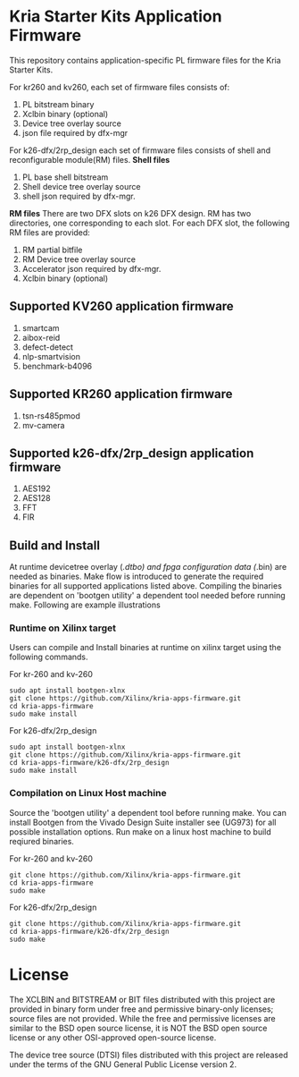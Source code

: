 # Kria Starter Kits Application Firmware

This repository contains application-specific PL firmware files for the Kria
Starter Kits.

For kr260 and kv260, each set of firmware files consists of:
1. PL bitstream binary
2. Xclbin binary (optional)
3. Device tree overlay source
4. json file required by dfx-mgr

For k26-dfx/2rp_design each set of firmware files consists of shell and reconfigurable module(RM) files.
**Shell files**
1. PL base shell bitstream
2. Shell device tree overlay source
3. shell json required by dfx-mgr.

**RM files**
There are two DFX slots on k26 DFX design. RM has two directories, one corresponding to each slot. 
For each DFX slot, the following RM files are provided:
1. RM partial bitfile
2. RM Device tree overlay source
3. Accelerator json required by dfx-mgr.
4. Xclbin binary (optional)

## Supported KV260 application firmware
1. smartcam
2. aibox-reid
3. defect-detect
4. nlp-smartvision
5. benchmark-b4096

## Supported KR260 application firmware
1. tsn-rs485pmod
2. mv-camera

## Supported k26-dfx/2rp_design application firmware
1. AES192
2. AES128
3. FFT
4. FIR

## Build and Install
At runtime devicetree overlay (*.dtbo) and fpga configuration data (*.bin)
are needed as binaries. Make flow is introduced to generate the required binaries
for all supported applications listed above. Compiling the binaries are dependent
on 'bootgen utility' a dependent tool needed before running make.
Following are example illustrations

### Runtime on Xilinx target

Users can compile and Install binaries at runtime on xilinx target using the
following commands.

For kr-260 and kv-260
```
sudo apt install bootgen-xlnx
git clone https://github.com/Xilinx/kria-apps-firmware.git
cd kria-apps-firmware
sudo make install
```

For k26-dfx/2rp_design
```
sudo apt install bootgen-xlnx
git clone https://github.com/Xilinx/kria-apps-firmware.git
cd kria-apps-firmware/k26-dfx/2rp_design
sudo make install
```


### Compilation on Linux Host machine
Source the 'bootgen utility' a dependent tool before running make. You can install
Bootgen from the Vivado Design Suite installer see (UG973) for all possible
installation options.
Run make on a linux host machine to build reqiured binaries.

For kr-260 and kv-260
```
git clone https://github.com/Xilinx/kria-apps-firmware.git
cd kria-apps-firmware
sudo make
```

For k26-dfx/2rp_design
```
git clone https://github.com/Xilinx/kria-apps-firmware.git
cd kria-apps-firmware/k26-dfx/2rp_design
sudo make
```


# License

The XCLBIN and BITSTREAM or BIT files distributed with this project are
provided in binary form under free and permissive binary-only licenses; source
files are not provided. While the free and permissive licenses are similar to
the BSD open source license, it is NOT the BSD open source license or any other
OSI-approved open-source license.

The device tree source (DTSI) files distributed with this project are
released under the terms of the GNU General Public License version 2.
